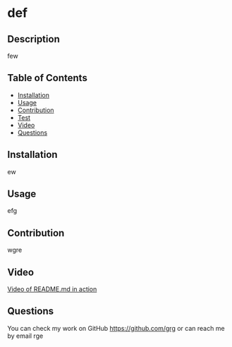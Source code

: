 # def

## Description
few
 
## Table of Contents
- [Installation](#Installation)
- [Usage](#Usage)
- [Contribution](#Contribution)
- [Test](#test)
- [Video](#video)
- [Questions](#questions)


## Installation
ew
  
## Usage
efg

## Contribution
wgre




## Video
[Video of README.md in action](https://drive.google.com/file/d/1rsuAMGVkiJ6gU7OlODPs4eVE1U7gBSEv/view)

## Questions
You can check my work on GitHub https://github.com/grg or can reach me by email rge

